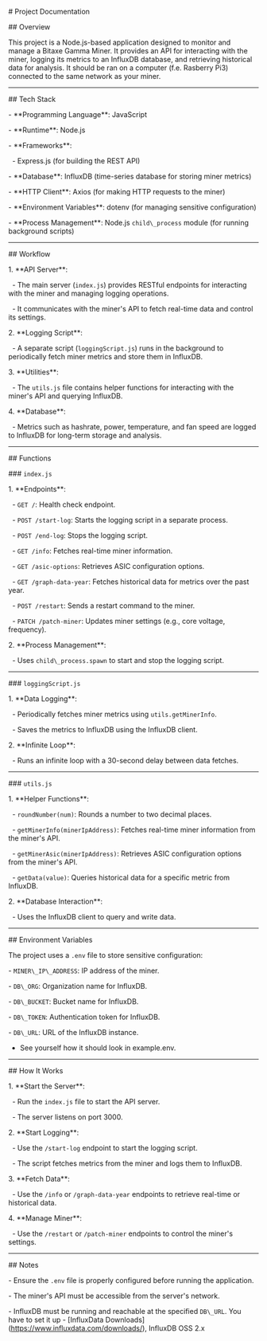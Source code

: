 \# Project Documentation 



\## Overview

This project is a Node.js-based application designed to monitor and manage a Bitaxe Gamma Miner. It provides an API for interacting with the miner, logging its metrics to an InfluxDB database, and retrieving historical data for analysis. It should be ran on a computer (f.e. Rasberry Pi3) connected to the same network as your miner.



---



\## Tech Stack

\- \*\*Programming Language\*\*: JavaScript

\- \*\*Runtime\*\*: Node.js

\- \*\*Frameworks\*\*: 

&nbsp; - Express.js (for building the REST API)

\- \*\*Database\*\*: InfluxDB (time-series database for storing miner metrics)

\- \*\*HTTP Client\*\*: Axios (for making HTTP requests to the miner)

\- \*\*Environment Variables\*\*: dotenv (for managing sensitive configuration)

\- \*\*Process Management\*\*: Node.js `child\_process` module (for running background scripts)



---



\## Workflow

1\. \*\*API Server\*\*: 

&nbsp;  - The main server (`index.js`) provides RESTful endpoints for interacting with the miner and managing logging operations.

&nbsp;  - It communicates with the miner's API to fetch real-time data and control its settings.



2\. \*\*Logging Script\*\*:

&nbsp;  - A separate script (`loggingScript.js`) runs in the background to periodically fetch miner metrics and store them in InfluxDB.



3\. \*\*Utilities\*\*:

&nbsp;  - The `utils.js` file contains helper functions for interacting with the miner's API and querying InfluxDB.



4\. \*\*Database\*\*:

&nbsp;  - Metrics such as hashrate, power, temperature, and fan speed are logged to InfluxDB for long-term storage and analysis.



---



\## Functions



\### `index.js`

1\. \*\*Endpoints\*\*:

&nbsp;  - `GET /`: Health check endpoint.

&nbsp;  - `POST /start-log`: Starts the logging script in a separate process.

&nbsp;  - `POST /end-log`: Stops the logging script.

&nbsp;  - `GET /info`: Fetches real-time miner information.

&nbsp;  - `GET /asic-options`: Retrieves ASIC configuration options.

&nbsp;  - `GET /graph-data-year`: Fetches historical data for metrics over the past year.

&nbsp;  - `POST /restart`: Sends a restart command to the miner.

&nbsp;  - `PATCH /patch-miner`: Updates miner settings (e.g., core voltage, frequency).



2\. \*\*Process Management\*\*:

&nbsp;  - Uses `child\_process.spawn` to start and stop the logging script.



---



\### `loggingScript.js`

1\. \*\*Data Logging\*\*:

&nbsp;  - Periodically fetches miner metrics using `utils.getMinerInfo`.

&nbsp;  - Saves the metrics to InfluxDB using the InfluxDB client.



2\. \*\*Infinite Loop\*\*:

&nbsp;  - Runs an infinite loop with a 30-second delay between data fetches.



---



\### `utils.js`

1\. \*\*Helper Functions\*\*:

&nbsp;  - `roundNumber(num)`: Rounds a number to two decimal places.

&nbsp;  - `getMinerInfo(minerIpAddress)`: Fetches real-time miner information from the miner's API.

&nbsp;  - `getMinerAsic(minerIpAddress)`: Retrieves ASIC configuration options from the miner's API.

&nbsp;  - `getData(value)`: Queries historical data for a specific metric from InfluxDB.



2\. \*\*Database Interaction\*\*:

&nbsp;  - Uses the InfluxDB client to query and write data.



---



\## Environment Variables

The project uses a `.env` file to store sensitive configuration:

\- `MINER\_IP\_ADDRESS`: IP address of the miner.

\- `DB\_ORG`: Organization name for InfluxDB.

\- `DB\_BUCKET`: Bucket name for InfluxDB.

\- `DB\_TOKEN`: Authentication token for InfluxDB.

\- `DB\_URL`: URL of the InfluxDB instance.

* See yourself how it should look in example.env.



---



\## How It Works

1\. \*\*Start the Server\*\*:

&nbsp;  - Run the `index.js` file to start the API server.

&nbsp;  - The server listens on port 3000.



2\. \*\*Start Logging\*\*:

&nbsp;  - Use the `/start-log` endpoint to start the logging script.

&nbsp;  - The script fetches metrics from the miner and logs them to InfluxDB.



3\. \*\*Fetch Data\*\*:

&nbsp;  - Use the `/info` or `/graph-data-year` endpoints to retrieve real-time or historical data.



4\. \*\*Manage Miner\*\*:

&nbsp;  - Use the `/restart` or `/patch-miner` endpoints to control the miner's settings.



---



\## Notes

\- Ensure the `.env` file is properly configured before running the application.

\- The miner's API must be accessible from the server's network.

\- InfluxDB must be running and reachable at the specified `DB\_URL`. You have to set it up - \[InfluxData Downloads](https://www.influxdata.com/downloads/), InfluxDB OSS 2.x

